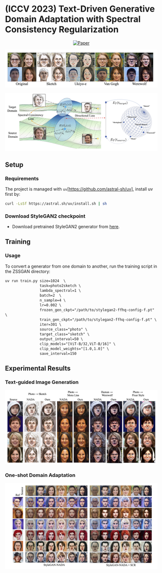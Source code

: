 # (ICCV 2023) Text-Driven Generative Domain Adaptation with Spectral Consistency Regularization
<div align="center">
  
[![Paper](https://img.shields.io/badge/ICCV-2023-blue)](https://openaccess.thecvf.com/content/ICCV2023/papers/Liu_Text-Driven_Generative_Domain_Adaptation_with_Spectral_Consistency_Regularization_ICCV_2023_paper.pdf)

</div>

![Intro](assets/intro.jpg)

![Structure](assets/structure.jpeg)


## Setup

### Requirements
The project is managed with `uv`[https://github.com/astral-sh/uv], install uv first by:
```bash
curl -LsSf https://astral.sh/uv/install.sh | sh
```

### Download StyleGAN2 checkpoint
- Download pretrained StyleGAN2 generator from [here](https://drive.google.com/file/d/1EM87UquaoQmk17Q8d5kYIAHqu0dkYqdT/view?usp=sharing).


## Training
### Usage

To convert a generator from one domain to another, run the training script in the ZSSGAN directory:

```
uv run train.py size=1024  \
                task=photo2sketch \
                lambda_spectral=1 \
                batch=2  \
                n_sample=4 \
                lr=0.002 \
                frozen_gen_ckpt="/path/to/stylegan2-ffhq-config-f.pt" \
                train_gen_ckpt="/path/to/stylegan2-ffhq-config-f.pt" \
                iter=301 \
                source_class="photo" \
                target_class="sketch" \
                output_interval=50 \
                clip_models="[ViT-B/32,ViT-B/16]" \
                clip_model_weights="[1.0,1.0]" \
                save_interval=150
```


## Experimental Results

### Text-guided Image Generation

![Visual](assets/visual.jpg)

### One-shot Domain Adaptation
![One-shot](assets/one-shot.jpg)
